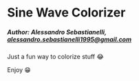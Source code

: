 # Sine Wave Colorizer
##### Author: Alessandro Sebastianelli, alessandro.sebastianelli1995@gmail.com

Just a fun way to colorize stuff 😂

Enjoy 😁

